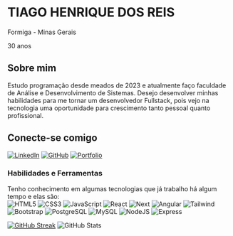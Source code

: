 # TIAGO HENRIQUE DOS REIS

Formiga - Minas Gerais

30 anos


## Sobre mim

Estudo programação desde meados de 2023 e atualmente faço faculdade de Análise e Desenvolvimento de Sistemas. Desejo desenvolver minhas habilidades para me tornar um desenvolvedor Fullstack, pois vejo na tecnologia uma oportunidade para crescimento tanto pessoal quanto profissional. 




## Conecte-se comigo

[![LinkedIn](https://img.shields.io/badge/LinkedIn-0077B5?style=for-the-badge&logo=linkedin&logoColor=white)](https://www.linkedin.com/in/tiagotpk/)
[![GitHub](https://img.shields.io/badge/GitHub-100000?style=for-the-badge&logo=github&logoColor=white)](https://github.com/Tiagotpk)
[![Portfolio](https://img.shields.io/badge/Portfolio-1ed760?style=for-the-badge&logo=todoist&logoColor=white)](https://tiagotpk-portfolio-page.vercel.app/)

### Habilidades e Ferramentas

Tenho conhecimento em algumas tecnologias que já trabalho há algum tempo e elas são: <br>
![HTML5](https://img.shields.io/badge/HTML5-E34F26?style=for-the-badge&logo=html5&logoColor=white)
![CSS3](https://img.shields.io/badge/CSS3-1572B6?style=for-the-badge&logo=css3&logoColor=white)
![JavaScript](https://img.shields.io/badge/JavaScript-F7DF1E?style=for-the-badge&logo=javascript&logoColor=black)
![React](https://img.shields.io/badge/React-20232A?style=for-the-badge&logo=react&logoColor=61DAFB)
![Next](https://img.shields.io/badge/Next-black?style=for-the-badge&logo=next.js&logoColor=white)
![Angular](https://img.shields.io/badge/Angular-DD0031?style=for-the-badge&logo=angular&logoColor=white)
![Tailwind](https://img.shields.io/badge/tailwindcss-%2338B2AC.svg?style=for-the-badge&logo=tailwind-css&logoColor=white)
![Bootstrap](https://img.shields.io/badge/-boostrap-0D1117?style=for-the-badge&logo=bootstrap&labelColor=0D1117)
![PostgreSQL](https://img.shields.io/badge/PostgreSQL-000?style=for-the-badge&logo=postgresql)
![MySQL](https://img.shields.io/badge/MySQL-00000F?style=for-the-badge&logo=mysql&logoColor=white)
![NodeJS](https://img.shields.io/badge/node.js-6DA55F?style=for-the-badge&logo=node.js&logoColor=white)
![Express](https://img.shields.io/badge/express.js-%23404d59.svg?style=for-the-badge&logo=express&logoColor=%2361DAFB)



[![GitHub Streak](https://streak-stats.demolab.com/?user=Tiagotpk&theme=github-light&background=fff&border=1ed760&dates=000)](https://git.io/streak-stats) ![GitHub Stats](https://github-readme-stats.vercel.app/api?username=Tiagotpk&theme=transparent&bg_color=000&border_color=1ed760&show_icons=true&icon_color=1ed760&title_color=1ed760&text_color=FFF)
<!-- ### Linguagens dos meus Projetos
![Top Langs](https://github-readme-stats-git-masterrstaa-rickstaa.vercel.app/api/top-langs/?username=Tiagotpk&layout=compact&bg_color=fff&border_color=30A3DC&title_color=1ed760&text_color=000) -->
